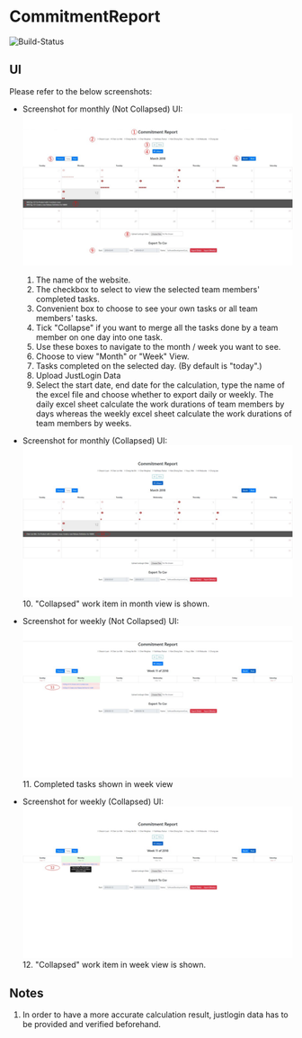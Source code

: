 # CommitmentReport
![Build-Status](http://aws-tfs:8080/tfs/NumtechSg/_apis/public/build/definitions/6b7f850b-1350-483e-a48d-733099e5999c/1/badge)

## UI
Please refer to the below screenshots:
* Screenshot for monthly (Not Collapsed) UI:
![image-monthly-no-collapsed](/images/CR_UI/1-month-no-collapsed.jpg)
    1. The name of the website.
    2. The checkbox to select to view the selected team members' completed tasks.
    3. Convenient box to choose to see your own tasks or all team members' tasks.
    4. Tick "Collapse" if you want to merge all the tasks done by a team member on one day into one task.
    5. Use these boxes to navigate to the month / week you want to see.
    6. Choose to view "Month" or "Week" View.
    7. Tasks completed on the selected day. (By default is "today".)
    8. Upload JustLogin Data
    9. Select the start date, end date for the calculation, type the name of the excel file and choose whether to export daily or weekly. The daily excel sheet calculate the work durations of team members by days whereas the weekly excel sheet calculate the work durations of team members by weeks.

* Screenshot for monthly (Collapsed) UI:
![image-monthly-collapsed](/images/CR_UI/2-month-collapsed.jpg)
    10. "Collapsed" work item in month view is shown.

* Screenshot for weekly (Not Collapsed) UI:
![image-weekly-no-collapsed](/images/CR_UI/3-week-no-collapsed.jpg)
    11. Completed tasks shown in week view

* Screenshot for weekly (Collapsed) UI:
![image-weekly-collapsed](/images/CR_UI/4-week-collapsed.jpg)
    12. "Collapsed" work item in week view is shown.

## Notes
1. In order to have a more accurate calculation result, justlogin data has to be provided and verified beforehand.